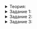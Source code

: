 
<details>
<summary>Теория:</summary>

# Итераторы в методах контейнеров

Элементы любого контейнера можно перебрать, используя итераторы. Это прямое назначение итераторов. Зная место в контейнере, можно, например, удалить элемент или вставить новый. Итераторы позволяют не думать о порядковом номере элемента в контейнере. В этом уроке вы узнаете о возможностях итераторов в методах контейнера и научитесь обходить подводные камни при работе с ними.

### Метод Insert

Один из примеров использования итераторов в методах контейнеров — метод  `insert`. Он даёт возможность вставить элемент в определённое место в контейнере — перед итератором, который передадим в качестве параметра.

Рассмотрим пример. Применим уже известный вам алгоритм  `find`, чтобы найти всё в том же векторе языков С++. Этот алгоритм вернёт итератор на элемент С++ в векторе. Затем возьмём метод  `insert`, вставим в наш вектор предка С++ — язык С — и выведем результат:

```cpp
#include <algorithm>
#include <iostream>
#include <string>
#include <vector>

using namespace std;

template <typename It>
void PrintRange(It range_begin, It range_end) {
    for (auto it = range_begin; it != range_end; ++it) {
        cout << *it << " "s;
    }
    cout << endl;
}

int main() {
    vector<string> langs = {"Python"s, "Java"s, "C#"s, "Ruby"s, "C++"s};
    auto it = find(langs.begin(), langs.end(), "C++"s);
    langs.insert(it, "C"s);
    PrintRange(langs.begin(), langs.end());
}

```

Вот наш вектор:

```
Python Java C# Ruby C C++

```

Язык С добавился в вектор перед С++. Иначе говоря, элемент был добавлен перед итератором, переданным в качестве аргумента. Разберёмся, почему это удобно.

В нашем векторе было пять элементов и шесть возможных позиций итераторов. Если бы метод  `insert`  вставлял элемент после переданного итератора, вставить на первое место в контейнер было бы невозможно. Дело в том, что если передать в качестве параметра итератор  `begin`, элемент вставится на второе место. А при передаче итератора  `end`  возникла бы неопределённость. Элемента, на который указывает  `end`, в контейнере нет, и как вставить элемент после него — непонятно.

Поэтому логично делать вставку до переданного итератора. В этом случае вызов  `insert`  с итератором  `end`  равносилен для вектора методу  `push_back`.

Метод  `insert`  можно использовать ещё несколькими способами:

-   `container.insert(it, range_begin, range_end)`  — вставит полуинтервал от  `range_begin`  до  `range_end`  до позиции  `it`;
-   `container.insert(it, count, value)`  — вставит  `count`  раз элемент  `value`  до позиции  `it`;
-   `container.insert(it, {1, 2, 3})`  — вставит  `{1, 2, 3}`  до  `it`.

Если есть вставка, должно быть и удаление. В задачах к этому уроку вы самостоятельно разберётесь с методом  `erase`, который работает по аналогии с  `insert`.

### Важный эффект применения методов контейнера

Работая с итераторами, мы никак не модифицировали сам контейнер. Не меняли его размер, ничего не вставляли и не удаляли. Могли просто пройти по элементам, найти что-нибудь, поменять элементы местами, но контейнер при этом оставался неизменным. Итераторы сами по себе менять его не умеют. Итератор — всего лишь абстракция. Она подразумевает перемещение по контейнеру, а не изменение.

То есть раньше мы могли спокойно вызвать метод  `begin`, сохранить результат в локальную переменную, использовать какой-нибудь алгоритм и не переживать, что с переменной что-то случилось:

```cpp
#include <algorithm>
#include <iostream>
#include <string>
#include <vector>

using namespace std;

template <typename It>
void PrintRange(It range_begin, It range_end) {
    for (auto it = range_begin; it != range_end; ++it) {
        cout << *it << " "s;
    }
    cout << endl;
}

int main() {
    vector<string> langs = {"Python"s, "Java"s, "C#"s, "Ruby"s, "C++"s};
    // Присвоим локальной переменной значение итератора начала вектора
    auto it_begin = langs.begin();
    auto it_end = langs.end();
    auto it = find(it_begin, it_end, "C++"s);
    // Никаких проблем, все итераторы остались на своих местах
    PrintRange(it_begin, it);
    PrintRange(it, it_end);
}

```

Но теперь мы знаем методы, которые изменяют контейнер. Под капотом этих методов с контейнером может произойти всё что угодно. В том числе он может быть скопирован в другой контейнер, а исходный контейнер будет при этом разрушен, и мы, пользователи, никогда об этом не узнаем. Реализация этих методов для нас — «чёрный ящик», она инкапсулирована.

Поэтому запомните: если контейнер каким бы то ни было способом был изменён, возможно, что ранее использованные итераторы инвалидированы. Работать с ними уже нельзя. Итератор не знает, что с контейнером что-то произошло, и не может модифицировать сам себя. За это отвечает пользователь.

```cpp
#include <algorithm>
#include <iostream>
#include <string>
#include <vector>

using namespace std;

template <typename It>
void PrintRange(It range_begin, It range_end) {
    for (auto it = range_begin; it != range_end; ++it) {
        cout << *it << " "s;
    }
    cout << endl;
}

int main() {
    vector<string> langs = {"Python"s, "Java"s, "C#"s, "Ruby"s, "C++"s};
    // Присвоим локальной переменной значение итератора начала вектора
    auto it_begin = langs.begin();
    auto it_end = langs.end();
    auto it = find(it_begin, it_end, "C++"s);
    // Здесь контейнер изменяется, а вместе с ним и все его итераторы!
    langs.insert(it, "C"s);
    // Непредсказуемое поведение
    PrintRange(it_begin, it_end);
}
```

Мы не знаем, куда будет указывать локальная переменная после использования метода  `insert`. Нужно вызвать метод  `begin`  снова, чтобы гарантировать правильность работы кода:

```cpp
#include <algorithm>
#include <iostream>
#include <string>
#include <vector>

using namespace std;

template <typename It>
void PrintRange(It range_begin, It range_end) {
    for (auto it = range_begin; it != range_end; ++it) {
        cout << *it << " "s;
    }
    cout << endl;
}

int main() {
    vector<string> langs = {"Python"s, "Java"s, "C#"s, "Ruby"s, "C++"s};
    // Присвоим локальной переменной значение итератора начала вектора
    auto it_begin = langs.begin();
    auto it_end = langs.end();
    auto it = find(it_begin, it_end, "C++"s);
    // Здесь контейнер изменяется, а вместе с ним и все его итераторы!
    langs.insert(it, "C"s);
    // Обновим значения переменных
    it_begin = langs.begin();
    it_end = langs.end();
    // Теперь все точно сработает правильно
    PrintRange(it_begin, it_end);
}
```

Подробности о том, что происходит с итераторами после работы метода, лучше смотреть в документации. У каждого метода свои тонкости.

</details>

<details>
<summary>Задание 1:</summary>

## Задание 1

Напишите функцию-шаблон  `EraseAndPrint`. Она должна принимать контейнер и итератор на позицию, которую надо удалить. После этого  `EraseAndPrint`  должна выводить на первой строчке часть контейнера до удалённого элемента, а на второй строчке — часть контейнера после удалённого элемента.

### Пример использования

```cpp
int main() {
    vector<string> langs = {"Python"s, "Java"s, "C#"s, "Ruby"s, "C++"s};
    EraseAndPrint(langs, langs.begin());
}

```

### Пример вывода

```
// пустая строка
Java C# Ruby C++

```

### Подсказка

```cpp
template <typename Container, typename Iterator>
void EraseAndPrint(Container& container, Iterator it)
```

</details>

<details>
<summary>Задание 2:</summary>

## Задание 2

Кажется, пользователю функции удобнее просто сказать номер позиции на удаление, чем отправлять итератор. Модифицируйте функцию из прошлой задачи так, чтобы она принимала не итератор, а число — номер позиции.

### Пример использования

```cpp
int main() {
    vector<string> langs = {"Python"s, "Java"s, "C#"s, "Ruby"s, "C++"s};
    EraseAndPrint(langs, 2);
}

```

## Пример вывода

```cpp
Python Java
Ruby C++
```

### Подсказка

Если к итератору begin добавить нужное число, то он укажет точно туда, куда надо

</details>

<details>
<summary>Задание 3:</summary>

## Задание 3

Теперь сделайте так, чтобы функция принимала контейнер и три числа. Первое число — позиция, которая должна быть удалена. Второе и третье число — полуинтервал позиций в полученном после удаления контейнере. Они тоже должны быть удалены. Выведите на экран сначала контейнер после удаления первой позиции, а потом после удаления диапазона.

### Пример использования

```cpp
int main() {
    vector<string> langs = {"Python"s, "Java"s, "C#"s, "Ruby"s, "C++"s};
    EraseAndPrint(langs, 0, 0, 2);
}

```

### Пример вывода

```cpp
Java C# Ruby C++
Ruby C++
```

### Подсказка

Метод  `erase`  умеет принимать два параметра: итератор на начало удаляемого полуинтервала и итератор на его конец.

</details>
